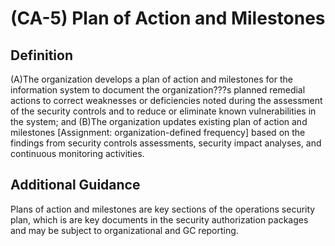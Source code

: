 
# (CA-5) Plan of Action and Milestones

## Definition

(A)The organization develops a plan of action and milestones for the information system to document the organization???s planned remedial actions to correct weaknesses or deficiencies noted during the assessment of the security controls and to reduce or eliminate known vulnerabilities in the system; and
(B)The organization updates existing plan of action and milestones [Assignment: organization-defined frequency] based on the findings from security controls assessments, security impact analyses, and continuous monitoring activities.

## Additional Guidance

Plans of action and milestones are key sections of the operations security plan, which is are key documents in the security authorization packages and may be subject to organizational and GC reporting.
